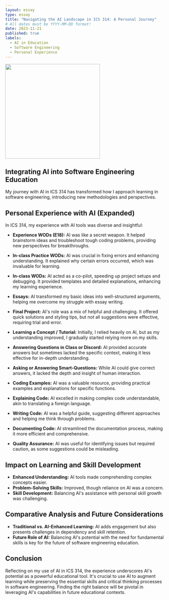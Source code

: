 ```yaml
---
layout: essay
type: essay
title: "Navigating the AI Landscape in ICS 314: A Personal Journey"
# All dates must be YYYY-MM-DD format!
date: 2023-11-21
published: true
labels:
  - AI in Education
  - Software Engineering
  - Personal Experience
---
```


<img width="300px" class="rounded float-start pe-4" src="../img/ai-education/ai-in-ics-314.png">

## Integrating AI into Software Engineering Education

My journey with AI in ICS 314 has transformed how I approach learning in software engineering, introducing new methodologies and perspectives.

## Personal Experience with AI (Expanded)

In ICS 314, my experience with AI tools was diverse and insightful:

- **Experience WODs (E18):** AI was like a secret weapon. It helped brainstorm ideas and troubleshoot tough coding problems, providing new perspectives for breakthroughs.
  
- **In-class Practice WODs:** AI was crucial in fixing errors and enhancing understanding. It explained why certain errors occurred, which was invaluable for learning.
  
- **In-class WODs:** AI acted as a co-pilot, speeding up project setups and debugging. It provided templates and detailed explanations, enhancing my learning experience.
  
- **Essays:** AI transformed my basic ideas into well-structured arguments, helping me overcome my struggle with essay writing.
  
- **Final Project:** AI's role was a mix of helpful and challenging. It offered quick solutions and styling tips, but not all suggestions were effective, requiring trial and error.
  
- **Learning a Concept / Tutorial:** Initially, I relied heavily on AI, but as my understanding improved, I gradually started relying more on my skills.
  
- **Answering Questions in Class or Discord:** AI provided accurate answers but sometimes lacked the specific context, making it less effective for in-depth understanding.
  
- **Asking or Answering Smart-Questions:** While AI could give correct answers, it lacked the depth and insight of human interaction.
  
- **Coding Examples:** AI was a valuable resource, providing practical examples and explanations for specific functions.
  
- **Explaining Code:** AI excelled in making complex code understandable, akin to translating a foreign language.
  
- **Writing Code:** AI was a helpful guide, suggesting different approaches and helping me think through problems.
  
- **Documenting Code:** AI streamlined the documentation process, making it more efficient and comprehensive.
  
- **Quality Assurance:** AI was useful for identifying issues but required caution, as some suggestions could be misleading.

## Impact on Learning and Skill Development

- **Enhanced Understanding:** AI tools made comprehending complex concepts easier.
- **Problem-Solving Skills:** Improved, though reliance on AI was a concern.
- **Skill Development:** Balancing AI's assistance with personal skill growth was challenging.

## Comparative Analysis and Future Considerations

- **Traditional vs. AI-Enhanced Learning:** AI adds engagement but also presents challenges in dependency and skill retention.
- **Future Role of AI:** Balancing AI's potential with the need for fundamental skills is key for the future of software engineering education.

## Conclusion

Reflecting on my use of AI in ICS 314, the experience underscores AI's potential as a powerful educational tool. It's crucial to use AI to augment learning while preserving the essential skills and critical thinking processes in software engineering. Finding the right balance will be pivotal in leveraging AI's capabilities in future educational contexts.
